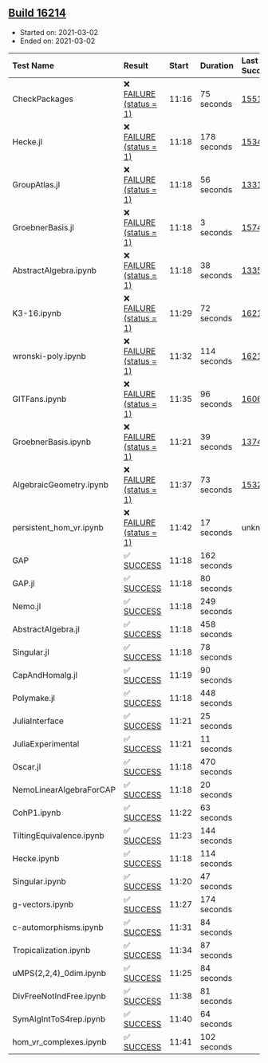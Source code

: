 ## [Build 16214](https://oscarci.mathematik.uni-kl.de/job/oscar/16214/)

* Started on: 2021-03-02
* Ended on: 2021-03-02

| Test Name    | Result | Start | Duration | Last Success | First Failure |
|:-------------|:-------|:------|:---------|:-------------|:--------------|
| CheckPackages | ❌ [FAILURE (status = 1)](https://oscarci.mathematik.uni-kl.de/job/oscar/16214/artifact/logs/build-16214/CheckPackages.log) | 11:16 | 75 seconds | [15514](https://oscarci.mathematik.uni-kl.de/job/oscar/15514/) | [15515](https://oscarci.mathematik.uni-kl.de/job/oscar/15515/) |
| Hecke.jl | ❌ [FAILURE (status = 1)](https://oscarci.mathematik.uni-kl.de/job/oscar/16214/artifact/logs/build-16214/Hecke.jl.log) | 11:18 | 178 seconds | [15344](https://oscarci.mathematik.uni-kl.de/job/oscar/15344/) | [15348](https://oscarci.mathematik.uni-kl.de/job/oscar/15348/) |
| GroupAtlas.jl | ❌ [FAILURE (status = 1)](https://oscarci.mathematik.uni-kl.de/job/oscar/16214/artifact/logs/build-16214/GroupAtlas.jl.log) | 11:18 | 56 seconds | [13311](https://oscarci.mathematik.uni-kl.de/job/oscar/13311/) | [13312](https://oscarci.mathematik.uni-kl.de/job/oscar/13312/) |
| GroebnerBasis.jl | ❌ [FAILURE (status = 1)](https://oscarci.mathematik.uni-kl.de/job/oscar/16214/artifact/logs/build-16214/GroebnerBasis.jl.log) | 11:18 | 3 seconds | [15745](https://oscarci.mathematik.uni-kl.de/job/oscar/15745/) | [15746](https://oscarci.mathematik.uni-kl.de/job/oscar/15746/) |
| AbstractAlgebra.ipynb | ❌ [FAILURE (status = 1)](https://oscarci.mathematik.uni-kl.de/job/oscar/16214/artifact/logs/build-16214/AbstractAlgebra.ipynb.log) | 11:18 | 38 seconds | [13355](https://oscarci.mathematik.uni-kl.de/job/oscar/13355/) | [13356](https://oscarci.mathematik.uni-kl.de/job/oscar/13356/) |
| K3-16.ipynb | ❌ [FAILURE (status = 1)](https://oscarci.mathematik.uni-kl.de/job/oscar/16214/artifact/logs/build-16214/K3-16.ipynb.log) | 11:29 | 72 seconds | [16213](https://oscarci.mathematik.uni-kl.de/job/oscar/16213/) | [16214](https://oscarci.mathematik.uni-kl.de/job/oscar/16214/) |
| wronski-poly.ipynb | ❌ [FAILURE (status = 1)](https://oscarci.mathematik.uni-kl.de/job/oscar/16214/artifact/logs/build-16214/wronski-poly.ipynb.log) | 11:32 | 114 seconds | [16213](https://oscarci.mathematik.uni-kl.de/job/oscar/16213/) | [16214](https://oscarci.mathematik.uni-kl.de/job/oscar/16214/) |
| GITFans.ipynb | ❌ [FAILURE (status = 1)](https://oscarci.mathematik.uni-kl.de/job/oscar/16214/artifact/logs/build-16214/GITFans.ipynb.log) | 11:35 | 96 seconds | [16068](https://oscarci.mathematik.uni-kl.de/job/oscar/16068/) | [16069](https://oscarci.mathematik.uni-kl.de/job/oscar/16069/) |
| GroebnerBasis.ipynb | ❌ [FAILURE (status = 1)](https://oscarci.mathematik.uni-kl.de/job/oscar/16214/artifact/logs/build-16214/GroebnerBasis.ipynb.log) | 11:21 | 39 seconds | [13748](https://oscarci.mathematik.uni-kl.de/job/oscar/13748/) | [13749](https://oscarci.mathematik.uni-kl.de/job/oscar/13749/) |
| AlgebraicGeometry.ipynb | ❌ [FAILURE (status = 1)](https://oscarci.mathematik.uni-kl.de/job/oscar/16214/artifact/logs/build-16214/AlgebraicGeometry.ipynb.log) | 11:37 | 73 seconds | [15322](https://oscarci.mathematik.uni-kl.de/job/oscar/15322/) | [15323](https://oscarci.mathematik.uni-kl.de/job/oscar/15323/) |
| persistent_hom_vr.ipynb | ❌ [FAILURE (status = 1)](https://oscarci.mathematik.uni-kl.de/job/oscar/16214/artifact/logs/build-16214/persistent_hom_vr.ipynb.log) | 11:42 | 17 seconds | unknown | unknown |
| GAP | ✅ [SUCCESS](https://oscarci.mathematik.uni-kl.de/job/oscar/16214/artifact/logs/build-16214/GAP.log) | 11:18 | 162 seconds |  |  |
| GAP.jl | ✅ [SUCCESS](https://oscarci.mathematik.uni-kl.de/job/oscar/16214/artifact/logs/build-16214/GAP.jl.log) | 11:18 | 80 seconds |  |  |
| Nemo.jl | ✅ [SUCCESS](https://oscarci.mathematik.uni-kl.de/job/oscar/16214/artifact/logs/build-16214/Nemo.jl.log) | 11:18 | 249 seconds |  |  |
| AbstractAlgebra.jl | ✅ [SUCCESS](https://oscarci.mathematik.uni-kl.de/job/oscar/16214/artifact/logs/build-16214/AbstractAlgebra.jl.log) | 11:18 | 458 seconds |  |  |
| Singular.jl | ✅ [SUCCESS](https://oscarci.mathematik.uni-kl.de/job/oscar/16214/artifact/logs/build-16214/Singular.jl.log) | 11:18 | 78 seconds |  |  |
| CapAndHomalg.jl | ✅ [SUCCESS](https://oscarci.mathematik.uni-kl.de/job/oscar/16214/artifact/logs/build-16214/CapAndHomalg.jl.log) | 11:19 | 90 seconds |  |  |
| Polymake.jl | ✅ [SUCCESS](https://oscarci.mathematik.uni-kl.de/job/oscar/16214/artifact/logs/build-16214/Polymake.jl.log) | 11:18 | 448 seconds |  |  |
| JuliaInterface | ✅ [SUCCESS](https://oscarci.mathematik.uni-kl.de/job/oscar/16214/artifact/logs/build-16214/JuliaInterface.log) | 11:21 | 25 seconds |  |  |
| JuliaExperimental | ✅ [SUCCESS](https://oscarci.mathematik.uni-kl.de/job/oscar/16214/artifact/logs/build-16214/JuliaExperimental.log) | 11:21 | 11 seconds |  |  |
| Oscar.jl | ✅ [SUCCESS](https://oscarci.mathematik.uni-kl.de/job/oscar/16214/artifact/logs/build-16214/Oscar.jl.log) | 11:18 | 470 seconds |  |  |
| NemoLinearAlgebraForCAP | ✅ [SUCCESS](https://oscarci.mathematik.uni-kl.de/job/oscar/16214/artifact/logs/build-16214/NemoLinearAlgebraForCAP.log) | 11:18 | 20 seconds |  |  |
| CohP1.ipynb | ✅ [SUCCESS](https://oscarci.mathematik.uni-kl.de/job/oscar/16214/artifact/logs/build-16214/CohP1.ipynb.log) | 11:22 | 63 seconds |  |  |
| TiltingEquivalence.ipynb | ✅ [SUCCESS](https://oscarci.mathematik.uni-kl.de/job/oscar/16214/artifact/logs/build-16214/TiltingEquivalence.ipynb.log) | 11:23 | 144 seconds |  |  |
| Hecke.ipynb | ✅ [SUCCESS](https://oscarci.mathematik.uni-kl.de/job/oscar/16214/artifact/logs/build-16214/Hecke.ipynb.log) | 11:18 | 114 seconds |  |  |
| Singular.ipynb | ✅ [SUCCESS](https://oscarci.mathematik.uni-kl.de/job/oscar/16214/artifact/logs/build-16214/Singular.ipynb.log) | 11:20 | 47 seconds |  |  |
| g-vectors.ipynb | ✅ [SUCCESS](https://oscarci.mathematik.uni-kl.de/job/oscar/16214/artifact/logs/build-16214/g-vectors.ipynb.log) | 11:27 | 174 seconds |  |  |
| c-automorphisms.ipynb | ✅ [SUCCESS](https://oscarci.mathematik.uni-kl.de/job/oscar/16214/artifact/logs/build-16214/c-automorphisms.ipynb.log) | 11:31 | 84 seconds |  |  |
| Tropicalization.ipynb | ✅ [SUCCESS](https://oscarci.mathematik.uni-kl.de/job/oscar/16214/artifact/logs/build-16214/Tropicalization.ipynb.log) | 11:34 | 87 seconds |  |  |
| uMPS(2,2,4)_0dim.ipynb | ✅ [SUCCESS](https://oscarci.mathematik.uni-kl.de/job/oscar/16214/artifact/logs/build-16214/uMPS-2-2-4-_0dim.ipynb.log) | 11:25 | 84 seconds |  |  |
| DivFreeNotIndFree.ipynb | ✅ [SUCCESS](https://oscarci.mathematik.uni-kl.de/job/oscar/16214/artifact/logs/build-16214/DivFreeNotIndFree.ipynb.log) | 11:38 | 81 seconds |  |  |
| SymAlgIntToS4rep.ipynb | ✅ [SUCCESS](https://oscarci.mathematik.uni-kl.de/job/oscar/16214/artifact/logs/build-16214/SymAlgIntToS4rep.ipynb.log) | 11:40 | 64 seconds |  |  |
| hom_vr_complexes.ipynb | ✅ [SUCCESS](https://oscarci.mathematik.uni-kl.de/job/oscar/16214/artifact/logs/build-16214/hom_vr_complexes.ipynb.log) | 11:41 | 102 seconds |  |  |
